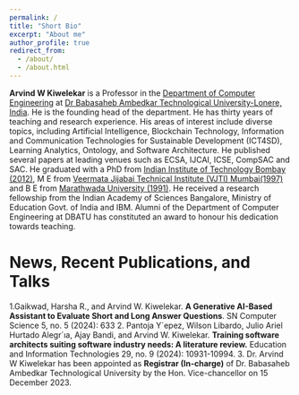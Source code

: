 ```yaml
---
permalink: /
title: "Short Bio"
excerpt: "About me"
author_profile: true
redirect_from: 
  - /about/
  - /about.html
---
```


**Arvind W Kiwelekar** is a Professor in the [Department of Computer Engineering](http://cse.dbatu.ac.in/) at [Dr Babasaheb Ambedkar Technological University-Lonere, India](https://dbatu.ac.in/). He is the founding head of the department. He has thirty years of teaching and research experience. His areas of interest include diverse topics, including Artificial Intelligence, Blockchain Technology, Information and Communication Technologies for Sustainable Development (ICT4SD), Learning Analytics, Ontology, and Software Architecture. He published several papers at leading venues such as ECSA, IJCAI, ICSE, CompSAC and SAC. He graduated with a PhD from [Indian Institute of Technology Bombay (2012)](https://www.cse.iitb.ac.in/), M E from [Veermata Jijabai Technical Institute (VJTI) Mumbai(1997)](https://vjti.ac.in/) and B E from [Marathwada University (1991)](https://www.sggs.ac.in/). He received a research fellowship from the Indian Academy of Sciences Bangalore, Ministry of Education Govt. of India and IBM. Alumni of the Department of Computer Engineering at DBATU has constituted an award to honour his dedication towards teaching.






News, Recent Publications, and Talks
======

1.Gaikwad, Harsha R., and Arvind W. Kiwelekar. **A Generative AI-Based Assistant to Evaluate Short and Long Answer Questions**. SN Computer Science 5, no. 5 (2024): 633
2. Pantoja Y´epez, Wilson Libardo, Julio Ariel Hurtado Alegr´ıa, Ajay Bandi, and Arvind W. Kiwelekar. **Training software architects suiting software industry needs: A literature review.** Education and Information Technologies 29, no. 9 (2024): 10931-10994.
3. Dr. Arvind W Kiwelekar has been appointed as **Registrar (In-charge)**   of Dr. Babasaheb Ambedkar Technological University by the Hon. Vice-chancellor on 15 December 2023.
 
